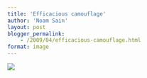 ```yaml
---
title: 'Efficacious camouflage'
author: 'Noam Sain'
layout: post
blogger_permalink:
    - /2009/04/efficacious-camouflage.html
format: image
---
```


[![](http://2.bp.blogspot.com/_8aN4krk1nsk/SyD9A2pQijI/AAAAAAAAAUA/J1iYy3CyGfg/s400/image007.gif)](http://2.bp.blogspot.com/_8aN4krk1nsk/SyD9A2pQijI/AAAAAAAAAUA/J1iYy3CyGfg/s1600-h/image007.gif)